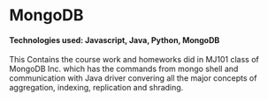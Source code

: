 # MongoDB

#### Technologies used: Javascript, Java, Python, MongoDB

This Contains the course work and homeworks did in MJ101 class of MongoDB Inc.
which has the commands from mongo shell and communication with Java driver convering all the major concepts of aggregation, indexing, replication and shrading.

